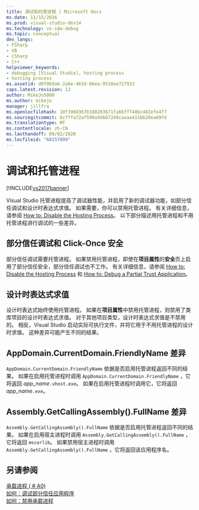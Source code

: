 ```yaml
---
title: 调试和托管进程 | Microsoft Docs
ms.date: 11/15/2016
ms.prod: visual-studio-dev14
ms.technology: vs-ide-debug
ms.topic: conceptual
dev_langs:
- FSharp
- VB
- CSharp
- C++
helpviewer_keywords:
- debugging [Visual Studio], hosting process
- hosting process
ms.assetid: d0f0b9a6-2a6e-463d-b6ea-9518ee727933
caps.latest.revision: 13
author: MikeJo5000
ms.author: mikejo
manager: jillfra
ms.openlocfilehash: 10f3968367b188203671fa6bfff48bc482efe4f7
ms.sourcegitcommit: 6cfffa72af599a9d667249caaaa411bb28ea69fd
ms.translationtype: MT
ms.contentlocale: zh-CN
ms.lasthandoff: 09/02/2020
ms.locfileid: "68157899"
---
```

# <a name="debugging-and-the-hosting-process"></a>调试和托管进程
[!INCLUDE[vs2017banner](../includes/vs2017banner.md)]

Visual Studio 托管进程提高了调试器性能，并启用了新的调试器功能，如部分信任调试和设计时表达式求值。 如果需要，你可以禁用托管进程。 有关详细信息，请参阅 [How to: Disable the Hosting Process](../ide/how-to-disable-the-hosting-process.md)。 以下部分描述用托管进程和不用托管进程进行调试的一些差异。  
  
## <a name="partial-trust-debugging-and-click-once-security"></a>部分信任调试和 Click-Once 安全  
 部分信任调试需要托管进程。 如果禁用托管进程，即使在**项目属性**的**安全**页上启用了部分信任安全，部分信任调试也不工作。 有关详细信息，请参阅 [How to: Disable the Hosting Process](../ide/how-to-disable-the-hosting-process.md) 和 [How to: Debug a Partial Trust Application](../debugger/how-to-debug-a-partial-trust-application.md)。  
  
## <a name="design-time-expression-evaluation"></a>设计时表达式求值  
 设计时表达式始终使用托管进程。 如果在**项目属性**中禁用托管进程，则禁用了类库项目的设计时表达式求值。 对于其他项目类型，设计时表达式求值是不禁用的。 相反，Visual Studio 启动实际可执行文件，并将它用于不用托管进程的设计时求值。 这种差异可能产生不同的结果。  
  
## <a name="appdomaincurrentdomainfriendlyname-differences"></a>AppDomain.CurrentDomain.FriendlyName 差异  
 `AppDomain.CurrentDomain.FriendlyName` 依据是否启用托管进程返回不同的结果。 如果在启用托管进程时调用 `AppDomain.CurrentDomain.FriendlyName` ，它将返回 *app_name*`.vhost.exe`。 如果在启用托管进程时调用它，它将返回 *app_name*`.exe`。  
  
## <a name="assemblygetcallingassemblyfullname-differences"></a>Assembly.GetCallingAssembly().FullName 差异  
 `Assembly.GetCallingAssembly().FullName` 依据是否启用托管进程返回不同的结果。 如果在启用宿主进程时调用 `Assembly.GetCallingAssembly().FullName` ，它将返回 `mscorlib`。 如果禁用宿主进程时调用 `Assembly.GetCallingAssembly().FullName` ，它将返回该应用程序名。  
  
## <a name="see-also"></a>另请参阅  
 [承载进程 ( # A0) ](../ide/hosting-process-vshost-exe.md)   
 [如何：调试部分信任应用程序](../debugger/how-to-debug-a-partial-trust-application.md)   
 [如何：禁用承载进程](../ide/how-to-disable-the-hosting-process.md)
